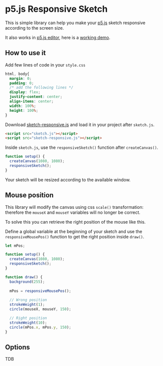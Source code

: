 # p5.js Responsive Sketch

This is simple library can help you make your [p5.js](https://p5js.org/) sketch responsive according to the screen size.

It also works in [p5.js editor](https://editor.p5js.org/), here is a [working demo](https://editor.p5js.org/lucacattan3o/sketches/GSYqzj995).

## How to use it  

Add few lines of code in your `style.css`

```css
html, body{
  margin: 0;
  padding: 0;
  /* add the following lines */
  display: flex;
  justify-content: center;
  align-items: center;
  width: 100%;
  height: 100%;
}
```

Download [sketch-responsive.js](https://raw.githubusercontent.com/lucacattan3o/p5.js-responsive-sketch/main/sketch-responsive.js) and load it in your project after `sketch.js`.

```html
<script src="sketch.js"></script>
<script src="sketch-responsive.js"></script>
```

Inside `sketch.js`, use the `responsiveSketch()` function after `createCanvas()`.

```js
function setup() {
  createCanvas(1080, 1080);
  responsiveSketch();
}
```

Your sketch will be resized according to the available window.

## Mouse position

This library will modify the canvas using css `scale()` transformation: therefore the `mouseX` and `mouseY` variables will no longer be correct.

To solve this you can retrieve the right position of the mouse like this.

Define a global variable at the beginning of your sketch and use the `responsiveMousePos()` function to get the right position inside `draw()`.

```js
let mPos;

function setup() {
  createCanvas(1080, 1080);
  responsiveSketch();
}

function draw() {
  background(255);
  
  mPos = responsiveMousePos();
  
  // Wrong position
  strokeWeight(1);
  circle(mouseX, mouseY, 150);

  // Right position
  strokeWeight(10);
  circle(mPos.x, mPos.y, 150);
}
```


## Options

TDB